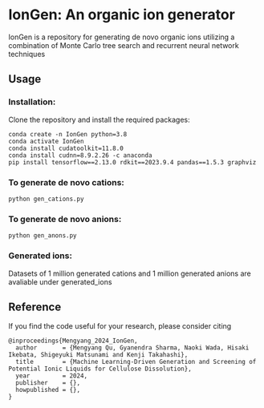 # IonGen: An organic ion generator

IonGen is a repository for generating de novo organic ions utilizing a combination of Monte Carlo tree search and recurrent neural network techniques

## Usage

### Installation:
Clone the repository and install the required packages:
```shell
conda create -n IonGen python=3.8
conda activate IonGen
conda install cudatoolkit=11.8.0
conda install cudnn=8.9.2.26 -c anaconda
pip install tensorflow==2.13.0 rdkit==2023.9.4 pandas==1.5.3 graphviz
```

### To generate de novo cations:
```shell
python gen_cations.py
```

### To generate de novo anions:
```shell
python gen_anons.py
```

### Generated ions:

Datasets of 1 million generated cations and 1 million generated anions are avaliable under generated_ions


## Reference

If you find the code useful for your research, please consider citing

```
@inproceedings{Mengyang_2024_IonGen,
  author       = {Mengyang Qu, Gyanendra Sharma, Naoki Wada, Hisaki Ikebata, Shigeyuki Matsunami and Kenji Takahashi},
  title        = {Machine Learning-Driven Generation and Screening of Potential Ionic Liquids for Cellulose Dissolution},
  year         = 2024,
  publisher    = {},
  howpublished = {},
}
```